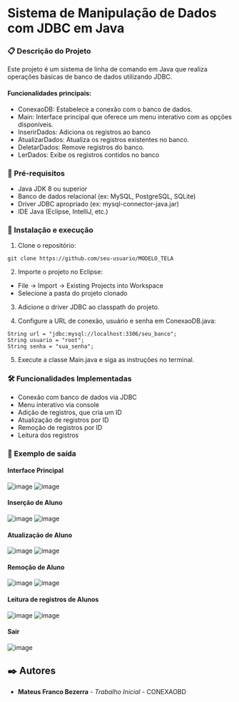 # Sistema de Manipulação de Dados com JDBC em Java

### 📋 Descrição do Projeto

Este projeto é um sistema de linha de comando em Java que realiza operações básicas de banco de dados utilizando JDBC.

#### Funcionalidades principais:

- ConexaoDB: Estabelece a conexão com o banco de dados.
- Main: Interface principal que oferece um menu interativo com as opções disponíveis.
- InserirDados: Adiciona os registros ao banco
- AtualizarDados: Atualiza os registros existentes no banco.
- DeletarDados: Remove registros do banco.
- LerDados: Exibe os registros contidos no banco

### 🔧 Pré-requisitos

- Java JDK 8 ou superior
- Banco de dados relacional (ex: MySQL, PostgreSQL, SQLite)
- Driver JDBC apropriado (ex: mysql-connector-java.jar)
- IDE Java (Eclipse, IntelliJ, etc.)

### 🚀 Instalação e execução

1. Clone o repositório:

```
git clone https://github.com/seu-usuario/MODELO_TELA
```

2. Importe o projeto no Eclipse:
- File → Import → Existing Projects into Workspace
- Selecione a pasta do projeto clonado

3. Adicione o driver JDBC ao classpath do projeto.

4. Configure a URL de conexão, usuário e senha em ConexaoDB.java:

```
String url = "jdbc:mysql://localhost:3306/seu_banco";
String usuario = "root";
String senha = "sua_senha";
```

5. Execute a classe Main.java e siga as instruções no terminal.

### 🛠️ Funcionalidades Implementadas

- Conexão com banco de dados via JDBC
- Menu interativo via console
- Adição de registros, que cria um ID
- Atualização de registros por ID
- Remoção de registros por ID
- Leitura dos registros

### 📝 Exemplo de saída

#### Interface Principal

![image](https://github.com/user-attachments/assets/dce48d47-cd35-47fb-9c52-747bbd518160)
![image](https://github.com/user-attachments/assets/3a432b24-1059-4fd3-a0f9-abdeb5a711e4)


#### Inserção de Aluno

![image](https://github.com/user-attachments/assets/d31687ff-3128-4aed-ade0-9d2b48c1477d)
![image](https://github.com/user-attachments/assets/158724cd-3bb2-4247-ace4-4fcd8dcce2cf)


#### Atualização de Aluno

![image](https://github.com/user-attachments/assets/8f6a443c-1369-4ada-9fef-4e3822783ad3)
![image](https://github.com/user-attachments/assets/10b60ea0-de75-4e91-bc99-261f340824cb)


#### Remoção de Aluno

![image](https://github.com/user-attachments/assets/ef35c8b5-eb32-4f65-a9c9-ff753bbe160e)
![image](https://github.com/user-attachments/assets/da71e9a1-072b-4b62-b697-f06576533eb7)


#### Leitura de registros de Alunos
  
![image](https://github.com/user-attachments/assets/3e0ce0ec-c5d9-4d72-8ac7-9312538377fc)
![image](https://github.com/user-attachments/assets/bea4a433-371c-4f62-a3a0-6f0814f6d0ee)


#### Sair

![image](https://github.com/user-attachments/assets/bdc5ae56-18e5-4a30-ad5f-2ef4bb430f50)


## ✒️ Autores

* **Mateus Franco Bezerra** - *Trabalho Inicial* - CONEXAOBD
